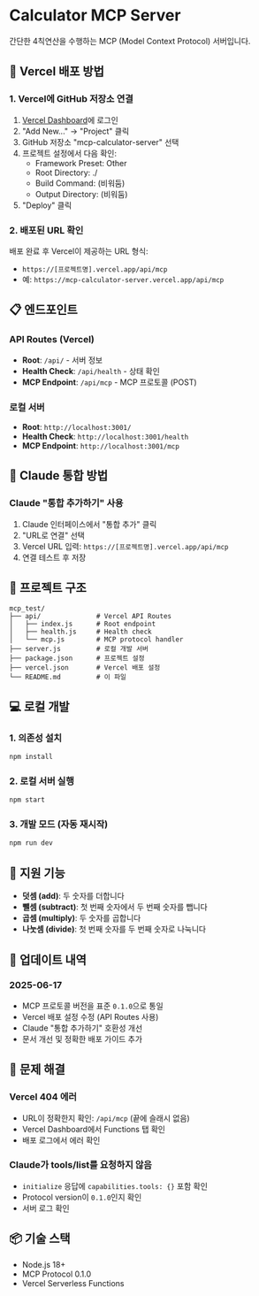 # Calculator MCP Server

간단한 4칙연산을 수행하는 MCP (Model Context Protocol) 서버입니다.

## 🚀 Vercel 배포 방법

### 1. Vercel에 GitHub 저장소 연결
1. [Vercel Dashboard](https://vercel.com)에 로그인
2. "Add New..." → "Project" 클릭
3. GitHub 저장소 "mcp-calculator-server" 선택
4. 프로젝트 설정에서 다음 확인:
   - Framework Preset: Other
   - Root Directory: ./
   - Build Command: (비워둠)
   - Output Directory: (비워둠)
5. "Deploy" 클릭

### 2. 배포된 URL 확인
배포 완료 후 Vercel이 제공하는 URL 형식:
- `https://[프로젝트명].vercel.app/api/mcp`
- 예: `https://mcp-calculator-server.vercel.app/api/mcp`

## 📋 엔드포인트

### API Routes (Vercel)
- **Root**: `/api/` - 서버 정보
- **Health Check**: `/api/health` - 상태 확인
- **MCP Endpoint**: `/api/mcp` - MCP 프로토콜 (POST)

### 로컬 서버
- **Root**: `http://localhost:3001/`
- **Health Check**: `http://localhost:3001/health`
- **MCP Endpoint**: `http://localhost:3001/mcp`

## 🔧 Claude 통합 방법

### Claude "통합 추가하기" 사용
1. Claude 인터페이스에서 "통합 추가" 클릭
2. "URL로 연결" 선택
3. Vercel URL 입력: `https://[프로젝트명].vercel.app/api/mcp`
4. 연결 테스트 후 저장

## 📁 프로젝트 구조

```
mcp_test/
├── api/              # Vercel API Routes
│   ├── index.js      # Root endpoint
│   ├── health.js     # Health check
│   └── mcp.js        # MCP protocol handler
├── server.js         # 로컬 개발 서버
├── package.json      # 프로젝트 설정
├── vercel.json       # Vercel 배포 설정
└── README.md         # 이 파일
```

## 💻 로컬 개발

### 1. 의존성 설치
```bash
npm install
```

### 2. 로컬 서버 실행
```bash
npm start
```

### 3. 개발 모드 (자동 재시작)
```bash
npm run dev
```

## 🧮 지원 기능

- **덧셈 (add)**: 두 숫자를 더합니다
- **뺄셈 (subtract)**: 첫 번째 숫자에서 두 번째 숫자를 뺍니다
- **곱셈 (multiply)**: 두 숫자를 곱합니다
- **나눗셈 (divide)**: 첫 번째 숫자를 두 번째 숫자로 나눅니다

## 📝 업데이트 내역

### 2025-06-17
- MCP 프로토콜 버전을 표준 `0.1.0`으로 통일
- Vercel 배포 설정 수정 (API Routes 사용)
- Claude "통합 추가하기" 호환성 개선
- 문서 개선 및 정확한 배포 가이드 추가

## 🐛 문제 해결

### Vercel 404 에러
- URL이 정확한지 확인: `/api/mcp` (끝에 슬래시 없음)
- Vercel Dashboard에서 Functions 탭 확인
- 배포 로그에서 에러 확인

### Claude가 tools/list를 요청하지 않음
- `initialize` 응답에 `capabilities.tools: {}` 포함 확인
- Protocol version이 `0.1.0`인지 확인
- 서버 로그 확인

## 📦 기술 스택

- Node.js 18+
- MCP Protocol 0.1.0
- Vercel Serverless Functions